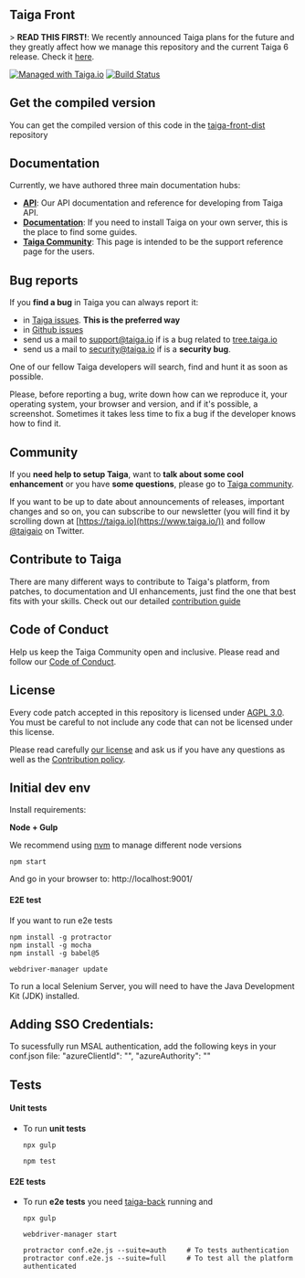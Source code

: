 ## Taiga Front

&gt; **READ THIS FIRST!**: We recently announced Taiga plans for the future and they greatly affect how we manage this repository and the current Taiga 6 release. Check it [here](https://blog.taiga.io/announcing_taiganext.html).

[![Managed with Taiga.io](https://img.shields.io/badge/managed%20with-TAIGA.io-709f14.svg)](https://tree.taiga.io/project/taiga/ "Managed with Taiga.io")
[![Build Status](https://img.shields.io/travis/taigaio/taiga-front.svg)](https://travis-ci.org/taigaio/taiga-front "Build Status")

## Get the compiled version

You can get the compiled version of this code in the
[taiga-front-dist](http://github.com/taigaio/taiga-front-dist) repository

## Documentation

Currently, we have authored three main documentation hubs:

-   **[API](https://docs.taiga.io/api.html)**: Our API documentation and reference for developing from Taiga API.
-   **[Documentation](https://docs.taiga.io/)**: If you need to install Taiga on your own server, this is the place to find some guides.
-   **[Taiga Community](https://community.taiga.io/)**: This page is intended to be the support reference page for the users.

## Bug reports

If you **find a bug** in Taiga you can always report it:

-   in [Taiga issues](https://tree.taiga.io/project/taiga/issues). **This is the preferred way**
-   in [Github issues](https://github.com/taigaio/taiga-front/issues)
-   send us a mail to support@taiga.io if is a bug related to [tree.taiga.io](https://tree.taiga.io)
-   send us a mail to security@taiga.io if is a **security bug**.

One of our fellow Taiga developers will search, find and hunt it as soon as possible.

Please, before reporting a bug, write down how can we reproduce it, your operating system, your browser and version, and if it's possible, a screenshot. Sometimes it takes less time to fix a bug if the developer knows how to find it.

## Community

If you **need help to setup Taiga**, want to **talk about some cool enhancement** or you have **some questions**, please go to [Taiga community](https://community.taiga.io/).

If you want to be up to date about announcements of releases, important changes and so on, you can subscribe to our newsletter (you will find it by scrolling down at [https://taiga.io](https://www.taiga.io/)) and follow [@taigaio](https://twitter.com/taigaio) on Twitter.

## Contribute to Taiga

There are many different ways to contribute to Taiga's platform, from patches, to documentation and UI enhancements, just find the one that best fits with your skills. Check out our detailed [contribution guide](https://community.taiga.io/t/how-can-i-contribute/159)

## Code of Conduct

Help us keep the Taiga Community open and inclusive. Please read and follow our [Code of Conduct](https://github.com/taigaio/code-of-conduct/blob/main/CODE_OF_CONDUCT.md).

## License

Every code patch accepted in this repository is licensed under [AGPL 3.0](LICENSE). You must be careful to not include any code that can not be licensed under this license.

Please read carefully [our license](LICENSE) and ask us if you have any questions as well as the [Contribution policy](https://github.com/taigaio/taiga-front/blob/main/CONTRIBUTING.md).

## Initial dev env

Install requirements:

**Node + Gulp**

We recommend using [nvm](https://github.com/creationix/nvm) to manage different node versions

```
npm start
```

And go in your browser to: http://localhost:9001/

#### E2E test

If you want to run e2e tests

```
npm install -g protractor
npm install -g mocha
npm install -g babel@5

webdriver-manager update
```

To run a local Selenium Server, you will need to have the Java Development Kit (JDK) installed.

## Adding SSO Credentials:

To sucessfully run MSAL authentication, add the following keys in your conf.json file:
"azureClientId": "<YOUR AZURE CLIENT ID>",
"azureAuthority": "<YOUR AZURE AUTHORITY URL>"

## Tests

#### Unit tests

-   To run **unit tests**

    ```
    npx gulp
    ```

    ```
    npm test
    ```

#### E2E tests

-   To run **e2e tests** you need [taiga-back](https://github.com/taigaio/taiga-back) running and

    ```
    npx gulp
    ```

    ```
    webdriver-manager start
    ```

    ```
    protractor conf.e2e.js --suite=auth     # To tests authentication
    protractor conf.e2e.js --suite=full     # To test all the platform authenticated
    ```
